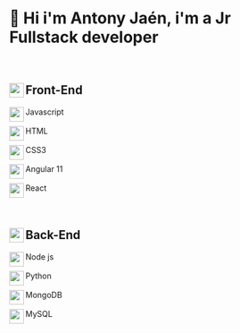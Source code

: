 <h1> 👋 Hi i'm Antony Jaén, i'm a Jr Fullstack developer </h1>
<br>
<div>
        <h2><img align="left" width="26px" src="https://cdn3.iconfinder.com/data/icons/illustricon-tech/512/browser.development-512.png"> Front-End </h2>
        <div >
                <img align="left" width="26px" src="https://cdn.icon-icons.com/icons2/2108/PNG/512/javascript_icon_130900.png"> Javascript
                <br>
                 <br>
                <img align="left"  width="26px" src="https://cdn.icon-icons.com/icons2/2107/PNG/512/file_type_html_icon_130541.png"> HTML
                <br>
                 <br>
                <img align="left"  width="26px" src="https://cdn.icon-icons.com/icons2/2107/PNG/512/file_type_css_icon_130661.png"> CSS3
                 <br>
                <br>
                <img align="left"  width="26px" src="https://cdn.icon-icons.com/icons2/2107/PNG/512/file_type_angular_icon_130754.png"> Angular 11
                <br>
                <br>
                <img align="left" width="26px" src="https://cdn.icon-icons.com/icons2/2415/PNG/512/react_original_logo_icon_146374.png"> React
        </div>
        <br>
        <br>
         <h2><img align="left" width="26px" src="https://image.flaticon.com/icons/png/512/2166/2166823.png"> Back-End </h2>
        <div >
                <img align="left" width="26px" src="https://cdn.icon-icons.com/icons2/2667/PNG/512/folder_node_js_icon_161287.png"> Node js
                <br>
                 <br>
                <img align="left"  width="26px" src="https://cdn.icon-icons.com/icons2/112/PNG/512/python_18894.png"> Python
                <br>
                 <br>
                <img align="left"  width="26px" src="https://cdn.icon-icons.com/icons2/2415/PNG/512/mongodb_original_logo_icon_146424.png"> MongoDB
                 <br>
                <br>
                <img align="left"  width="26px" src="https://cdn.icon-icons.com/icons2/1381/PNG/512/mysqlworkbench_93532.png"> MySQL
                <br>
        </div>
</div>





